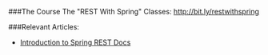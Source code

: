 ###The Course
The "REST With Spring" Classes: http://bit.ly/restwithspring

###Relevant Articles:
- [Introduction to Spring REST Docs](http://www.nklkarthi.com/spring-rest-docs)

